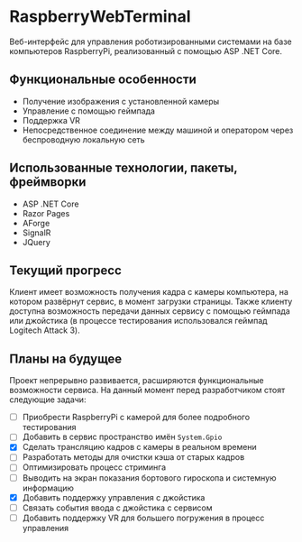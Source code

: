 # RaspberryWebTerminal
Веб-интерфейс для управления роботизированными системами на базе компьютеров RaspberryPi, реализованный с помощью ASP .NET Core.

## Функциональные особенности
- Получение изображения с установленной камеры
- Управление с помощью геймпада
- Поддержка VR
- Непосредственное соединение между машиной и оператором через беспроводную локальную сеть

## Использованные технологии, пакеты, фреймворки
- ASP .NET Core
- Razor Pages
- AForge
- SignalR
- JQuery

## Текущий прогресс
Клиент имеет возможность получения кадра с камеры компьютера, на котором развёрнут сервис, в момент загрузки страницы.
Также клиенту доступна возможность передачи данных сервису с помощью геймпада или джойстика (в процессе тестирования использовался геймпад Logitech Attack 3).

## Планы на будущее
Проект непрерывно развивается, расширяются функциональные возможности сервиса. На данный момент перед разработчиком стоят следующие задачи:
- [ ] Приобрести RaspberryPi с камерой для более подробного тестирования
- [ ] Добавить в сервис пространство имён `System.Gpio`
- [x] Сделать трансляцию кадров с камеры в реальном времени
- [ ] Разработать методы для очистки кэша от старых кадров
- [ ] Оптимизировать процесс стриминга
- [ ] Выводить на экран показания бортового гироскопа и системную информацию
- [x] Добавить поддержку управления с джойстика
- [ ] Связать события ввода с джойстика с сервисом
- [ ] Добавить поддержку VR для большего погружения в процесс управления
